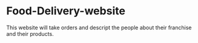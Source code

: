 # Food-Delivery-website
This website will take orders and descript the people about their franchise and their products.

